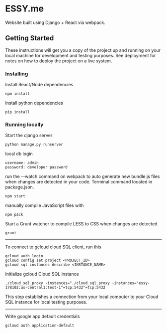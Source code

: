 # ESSY.me

Website built using Django + React via webpack.

## Getting Started

These instructions will get you a copy of the project up and running on your local machine for development and testing purposes. See deployment for notes on how to deploy the project on a live system.


### Installing

Install React/Node dependencies
```
npm install
```
Install python dependencies
```
pip install
```

### Running locally

Start the django server

```
python manage.py runserver
```

local db login

```
username: admin
password: developer password
```

run the --watch command on webpack to auto generate new bundle.js files when changes are detected in your code.  Terminal command located in package.json.

```
npm start
```
manually compile JavaScript files with

```
npm pack
```

Start a Grunt watcher to compile LESS to CSS when changes are detected

```
grunt
```
----------------------------------------------------------------------------
To connect to gcloud cloud SQL client, run this

```
gcloud auth login
gcloud config set project <PROJECT_ID>
gcloud sql instances describe <INSTANCE_NAME>
```

Initialize gcloud Cloud SQL instance

```
./cloud_sql_proxy -instances="./cloud_sql_proxy -instances="essy-178102:us-central1:test-1"=tcp:5432"=tcp:5432
```

This step establishes a connection from your local computer to your Cloud SQL instance for local testing purposes.

----------------------------------------------------------------------------
Write google app default credentials

```
gcloud auth application-default
```
